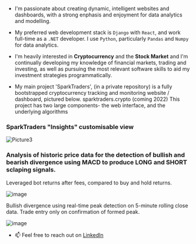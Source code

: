 - I'm passionate about creating dynamic, intelligent websites and dashboards, with a strong enphasis and enjoyment for data analytics and modelling.

- My preferred web development stack is `Django` with `React`, and work full-time as a `.NET` developer. I use `Python`, particularly `Pandas` and `Numpy` for data analytics.

- I'm heavily interested in **Cryptocurrency** and the **Stock Market** and I'm continually developing my knowledge of financial markets, trading and investing, as well as pursuing the most relevant software skills to aid my investment strategies programmatically.

- My main project 'SparkTraders', (in a private repository) is a fully bootstrapped cryptocurrency tracking and monitoring website / dashboard, pictured below. sparktraders.crypto (coming 2022)
This project has two large components- the web interface, and the underlying algorithms

### SparkTraders "Insights" customisable view
![Picture3](https://user-images.githubusercontent.com/69197760/141106908-94f8a5bf-bae8-4e28-9391-718872365a1c.png)

### Analysis of historic price data for the detection of bullish and bearish divergence using MACD to produce LONG and SHORT sclaping signals.
Leveraged bot returns after fees, compared to buy and hold returns.

![image](https://user-images.githubusercontent.com/69197760/149231373-f494dd64-5e7e-4c53-9b6f-98a153b9f86d.png)

Bullish divergence using real-time peak detection on 5-minute rolling close data. Trade entry only on confirmation of formed peak.

![image](https://user-images.githubusercontent.com/69197760/147880470-a499dedc-e171-427e-b5f3-c342f7a7d079.png)

- 📫 Feel free to reach out on [LinkedIn](https://www.linkedin.com/in/jamie-turek-95b338106/)
